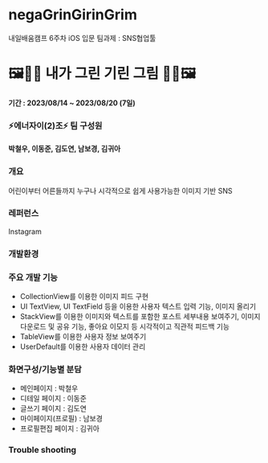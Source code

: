 # negaGrinGirinGrim
내일배움캠프 6주차 iOS 입문 팀과제 : SNS협업툴 

# 🖼️🦒🎨 내가 그린 기린 그림 🎨🦒🖼️
#### 기간 : 2023/08/14 ~ 2023/08/20 (7일)

### ⚡️에너자이(2)조⚡️ 팀 구성원
#### 박철우, 이동준, 김도연, 남보경, 김귀아

### 개요
어린이부터 어른들까지 누구나 시각적으로 쉽게 사용가능한 이미지 기반 SNS
### 레퍼런스
Instagram


### 개발환경
### 주요 개발 기능
- CollectionView를 이용한 이미지 피드 구현
- UI TextView, UI TextField 등을 이용한 사용자 텍스트 입력 기능, 이미지 올리기
- StackView를 이용한 이미지와 텍스트를 포함한 포스트 세부내용 보여주기, 이미지 다운로드 및 공유 기능, 좋아요 이모지 등 시각적이고 직관적 피드백 기능
- TableView를 이용한 사용자 정보 보여주기
- UserDefault를 이용한 사용자 데이터 관리

### 화면구성/기능별 분담
- 메인페이지 : 박철우
- 디테일 페이지 : 이동준
- 글쓰기 페이지 : 김도연
- 마이페이지(프로필) : 남보경
- 프로필편집 페이지 : 김귀아
### Trouble shooting

